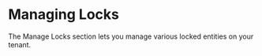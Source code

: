 <!-- loioe3fb7882d9b548b0bb29547c4df9e6f3 -->

# Managing Locks

The Manage Locks section lets you manage various locked entities on your tenant.


